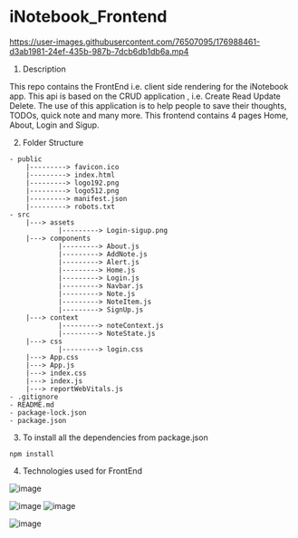 # iNotebook_Frontend

https://user-images.githubusercontent.com/76507095/176988461-d3ab1981-24ef-435b-987b-7dcb6db1db6a.mp4

1. Description 

This repo contains the FrontEnd i.e. client side rendering for the iNotebook app. 
This api is based on the CRUD application , i.e. Create Read Update Delete. 
The use of this application is to help people to save their thoughts, TODOs, quick note and many more.
This frontend contains 4 pages Home, About, Login and Sigup.

2. Folder Structure

```
- public
    |---------> favicon.ico
    |---------> index.html
    |---------> logo192.png
    |---------> logo512.png
    |---------> manifest.json
    |---------> robots.txt
- src
    |---> assets
            |---------> Login-sigup.png
    |---> components
            |---------> About.js
            |---------> AddNote.js
            |---------> Alert.js
            |---------> Home.js
            |---------> Login.js
            |---------> Navbar.js
            |---------> Note.js
            |---------> NoteItem.js
            |---------> SignUp.js
    |---> context
            |---------> noteContext.js
            |---------> NoteState.js
    |---> css
            |---------> login.css
    |---> App.css
    |---> App.js
    |---> index.css
    |---> index.js
    |---> reportWebVitals.js
- .gitignore
- README.md
- package-lock.json
- package.json
```

3. To install all the dependencies from package.json

``` npm install ```

4. Technologies used for FrontEnd

![image](https://user-images.githubusercontent.com/76507095/176988902-b8fe586b-fb31-4b2c-b8e9-7f7285a40f33.png)

![image](https://user-images.githubusercontent.com/76507095/176988910-aecfa58f-f093-4bc6-8720-d58d55f378bd.png)
![image](https://user-images.githubusercontent.com/76507095/176988926-51fcd0c1-4212-496b-8fc2-c23ab0b54f11.png)

![image](https://user-images.githubusercontent.com/76507095/176988919-383b95f7-2aba-4896-8b1d-e9bdbb090bb1.png)

